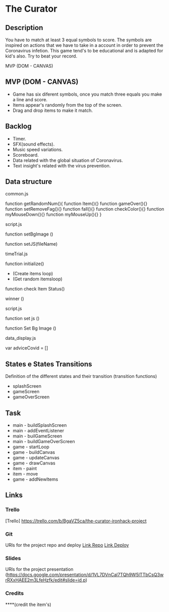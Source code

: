 # The Curator

## Description

You have to match at least 3 equal symbols to score. The symbols are inspired on actions that we have to take in a account in order to prevent the Coronavirus infetion. 
This game tend's to be educational and is adapted for kid's also.
Try to beat your record.

MVP (DOM - CANVAS)


## MVP (DOM - CANVAS)
- Game has six diferent symbols, once you match three equals you make a line and score.
- Items appear's randomly from the top of the screen.
- Drag and drop items to make it match.


## Backlog
- Timer.
- SFX(sound effects).
- Music speed variations.
- Scoreboard.
- Data related with the global situation of Coronavirus.
- Text insight's related with the virus prevention.



## Data structure
common.js

function getRandomNum(){
	function Item(){}
	function gameOver(){}
    function setRemoveFag(){}
	function fall(){}
	function checkColor(){}
	function myMouseDown(){}
	function myMouseUp(){}
}


script.js


function setBgImage () 

function setJS(fileName)
    



timeTrial.js

function initialize()

  - (Create items loop)
  - (Get random itemsloop)

function check Item Status()


	
winner () 


script.js

function set js () 

function Set Bg Image ()


data_display.js

var adviceCovid = []


## States e States Transitions
Definition of the different states and their transition (transition functions)

- splashScreen
- gameScreen
- gameOverScreen


## Task
- main - buildSplashScreen
- main - addEventListener
- main - builGameScreen
- main - buildGameOverScreen
- game - startLoop
- game - buildCanvas
- game - updateCanvas
- game - drawCanvas
- item - paint
- item - move
- game - addNewItems




## Links


### Trello
[Trello] https://trello.com/b/BgaVZ5ca/the-curator-ironhack-project


### Git
URls for the project repo and deploy
[Link Repo](http://github.com)
[Link Deploy](http://github.com)


### Slides
URls for the project presentation (https://docs.google.com/presentation/d/1VL7DVnCal7TQh9W5lTTbCsQ3wrRXxHAEE2m3LfeHzfk/edit#slide=id.p)

### Credits
****(credit the item's)